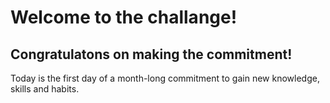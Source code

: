 # Welcome to the challange!

## Congratulatons on making the commitment!

Today is the first day of a month-long commitment to gain new knowledge, skills and habits. 

